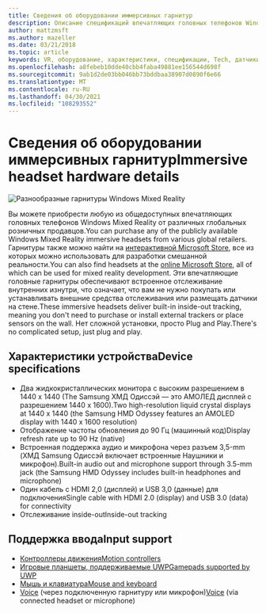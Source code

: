 ```yaml
---
title: Сведения об оборудовании иммерсивных гарнитур
description: Описание спецификаций впечатляющих головных телефонов Windows Mixed Reality, поставляющих VR с внутренним отслеживанием (не требуется внешняя Настройка).
author: mattzmsft
ms.author: mazeller
ms.date: 03/21/2018
ms.topic: article
keywords: VR, оборудование, характеристики, спецификации, Tech, датчики, оптика, дисплей, гарнитура смешанной реальности, гарнитура виртуальной реальности, что такое виртуальная реальность, впечатляющие гарнитуры
ms.openlocfilehash: a8febeb10dde40cbb4faba49881ee156544d698f
ms.sourcegitcommit: 9ab1d2de03bb046bb73bddbaa38907d0890f6e66
ms.translationtype: MT
ms.contentlocale: ru-RU
ms.lasthandoff: 04/30/2021
ms.locfileid: "108293552"
---
```

# <a name="immersive-headset-hardware-details"></a><span data-ttu-id="12af8-104">Сведения об оборудовании иммерсивных гарнитур</span><span class="sxs-lookup"><span data-stu-id="12af8-104">Immersive headset hardware details</span></span>

![Разнообразные гарнитуры Windows Mixed Reality](images/MR-headsets.png)

<span data-ttu-id="12af8-106">Вы можете приобрести любую из общедоступных впечатляющих головных телефонов Windows Mixed Reality от различных глобальных розничных продавцов.</span><span class="sxs-lookup"><span data-stu-id="12af8-106">You can purchase any of the publicly available Windows Mixed Reality immersive headsets from various global retailers.</span></span> <span data-ttu-id="12af8-107">Гарнитуры также можно найти на [интерактивной Microsoft Store](https://www.microsoft.com/en-us/store/collections/AR-MR-VRheadsets), все из которых можно использовать для разработки смешанной реальности.</span><span class="sxs-lookup"><span data-stu-id="12af8-107">You can also find headsets at the [online Microsoft Store](https://www.microsoft.com/en-us/store/collections/AR-MR-VRheadsets), all of which can be used for mixed reality development.</span></span> <span data-ttu-id="12af8-108">Эти впечатляющие головные гарнитуры обеспечивают встроенное отслеживание внутренних изнутри, что означает, что вам не нужно покупать или устанавливать внешние средства отслеживания или размещать датчики на стене.</span><span class="sxs-lookup"><span data-stu-id="12af8-108">These immersive headsets deliver built-in inside-out tracking, meaning you don't need to purchase or install external trackers or place sensors on the wall.</span></span> <span data-ttu-id="12af8-109">Нет сложной установки, просто Plug and Play.</span><span class="sxs-lookup"><span data-stu-id="12af8-109">There's no complicated setup, just plug and play.</span></span>

## <a name="device-specifications"></a><span data-ttu-id="12af8-110">Характеристики устройства</span><span class="sxs-lookup"><span data-stu-id="12af8-110">Device specifications</span></span>

* <span data-ttu-id="12af8-111">Два жидкокристаллических монитора с высоким разрешением в 1440 x 1440 (The Samsung ХМД Одиссэй — это АМОЛЕД дисплей с разрешением 1440 x 1600).</span><span class="sxs-lookup"><span data-stu-id="12af8-111">Two high-resolution liquid crystal displays at 1440 x 1440 (the Samsung HMD Odyssey features an AMOLED display with 1440 x 1600 resolution)</span></span>
* <span data-ttu-id="12af8-112">Отображение частоты обновления до 90 Гц (машинный код)</span><span class="sxs-lookup"><span data-stu-id="12af8-112">Display refresh rate up to 90 Hz (native)</span></span>
* <span data-ttu-id="12af8-113">Встроенная поддержка аудио и микрофона через разъем 3,5-mm (ХМД Samsung Одиссэй включает встроенные Наушники и микрофон).</span><span class="sxs-lookup"><span data-stu-id="12af8-113">Built-in audio out and microphone support through 3.5-mm jack (the Samsung HMD Odyssey includes built-in headphones and microphone)</span></span>
* <span data-ttu-id="12af8-114">Один кабель с HDMI 2,0 (дисплей) и USB 3,0 (данные) для подключения</span><span class="sxs-lookup"><span data-stu-id="12af8-114">Single cable with HDMI 2.0 (display) and USB 3.0 (data) for connectivity</span></span>
* <span data-ttu-id="12af8-115">Отслеживание inside-out</span><span class="sxs-lookup"><span data-stu-id="12af8-115">Inside-out tracking</span></span>

## <a name="input-support"></a><span data-ttu-id="12af8-116">Поддержка ввода</span><span class="sxs-lookup"><span data-stu-id="12af8-116">Input support</span></span>

* [<span data-ttu-id="12af8-117">Контроллеры движения</span><span class="sxs-lookup"><span data-stu-id="12af8-117">Motion controllers</span></span>](../design/motion-controllers.md)
* [<span data-ttu-id="12af8-118">Игровые планшеты, поддерживаемые UWP</span><span class="sxs-lookup"><span data-stu-id="12af8-118">Gamepads supported by UWP</span></span>](hardware-accessories.md)
* [<span data-ttu-id="12af8-119">Мышь и клавиатура</span><span class="sxs-lookup"><span data-stu-id="12af8-119">Mouse and keyboard</span></span>](hardware-accessories.md)
* <span data-ttu-id="12af8-120">[Voice](../design/voice-input.md) (через подключенную гарнитуру или микрофон)</span><span class="sxs-lookup"><span data-stu-id="12af8-120">[Voice](../design/voice-input.md) (via connected headset or microphone)</span></span>

